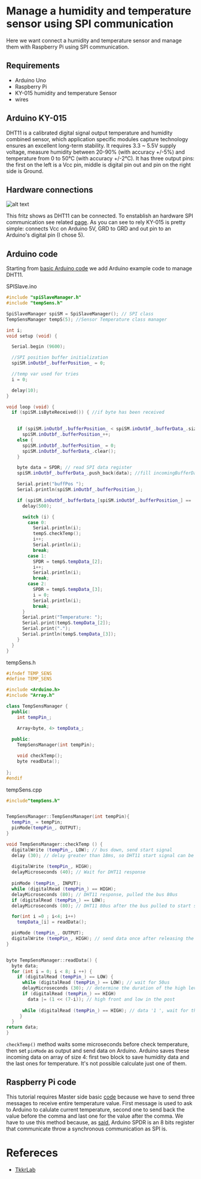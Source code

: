 # Manage a humidity and temperature sensor using SPI communication

Here we want connect a humidity and temperature sensor and manage them with Raspberry Pi using SPI communication.

## Requirements

- Arduino Uno
- Raspberry Pi
- KY-015 humidity and temperature Sensor
- wires

## Arduino KY-015

DHT11 is a calibrated digital signal output temperature and humidity combined sensor, which application specific modules capture technology ensures an excellent long-term stability. It requires 3.3 ~ 5.5V supply voltage, measure humidity between 20-90% (with accuracy +/-5%)  and temperature from 0 to 50°C (with accuracy +/-2°C). It has three output pins: the first on the left is a Vcc pin, middle is digital pin out and pin on the right side is Ground.

## Hardware connections

![alt text](./img/user-ArduinoSensTemp.png)

This fritz shows as DHT11 can be connected. To enstablish an hardware SPI communication see related [page](../install/hardwareConfiguration.md).
As you can see to rely KY-015 is pretty simple: connects Vcc on Arduino 5V, GRD to GRD and out pin to an Arduino's digital pin (I chose 5).

## Arduino code
Starting from [basic Arduino code](./spiSWbasicSlave) we add Arduino example code to manage DHT11.

SPISlave.ino

```c++
#include "spiSlaveManager.h"
#include "tempSens.h"

SpiSlaveManager spiSM = SpiSlaveManager(); // SPI class
TempSensManager tempS(5); //Sensor Temperature class manager

int i;
void setup (void) {

  Serial.begin (9600);

  //SPI position buffer initialization
  spiSM.inOutbf_.bufferPosition_ = 0;

  //temp var used for tries
  i = 0;

  delay(10);
}

void loop (void) {
  if (spiSM.isByteReceived()) { //if byte has been received

    
    if (spiSM.inOutbf_.bufferPosition_ < spiSM.inOutbf_.bufferData_.size())
      spiSM.inOutbf_.bufferPosition_++;
    else {
      spiSM.inOutbf_.bufferPosition_ = 0;
      spiSM.inOutbf_.bufferData_.clear();
    }

    byte data = SPDR; // read SPI data register
    spiSM.inOutbf_.bufferData_.push_back(data); //fill incomingBufferData

    Serial.print("buffPos ");
    Serial.println(spiSM.inOutbf_.bufferPosition_);

    if (spiSM.inOutbf_.bufferData_[spiSM.inOutbf_.bufferPosition_] == '8') {
      delay(500);

      switch (i) {
        case 0:
          Serial.println(i);
          tempS.checkTemp();
          i++;
          Serial.println(i);
          break;
        case 1:
          SPDR = tempS.tempData_[2];
          i++;
          Serial.println(i);
          break;
        case 2:
          SPDR = tempS.tempData_[3];
          i = 0;
          Serial.println(i);
          break;
      }
      Serial.print("Temperature: ");
      Serial.print(tempS.tempData_[2]);
      Serial.print(".");
      Serial.println(tempS.tempData_[3]);
    }
  }
}
```

tempSens.h

```c++
#ifndef TEMP_SENS
#define TEMP_SENS

#include <Arduino.h>
#include "Array.h"

class TempSensManager {
  public:
    int tempPin_;

    Array<byte, 4> tempData_;
    
  public:
    TempSensManager(int tempPin);

    void checkTemp();
    byte readData();
    
};
#endif
```

tempSens.cpp

```c++
#include"tempSens.h"


TempSensManager::TempSensManager(int tempPin){
  tempPin_ = tempPin;  
  pinMode(tempPin_, OUTPUT);
}

void TempSensManager::checkTemp () {
  digitalWrite (tempPin_, LOW); // bus down, send start signal
  delay (30); // delay greater than 18ms, so DHT11 start signal can be detected
 
  digitalWrite (tempPin_, HIGH);
  delayMicroseconds (40); // Wait for DHT11 response
 
  pinMode (tempPin_, INPUT);
  while (digitalRead (tempPin_) == HIGH);
  delayMicroseconds (80); // DHT11 response, pulled the bus 80us
  if (digitalRead (tempPin_) == LOW);
  delayMicroseconds (80); // DHT11 80us after the bus pulled to start sending data

  for(int i =0 ; i<4; i++)
    tempData_[i] = readData();

  pinMode (tempPin_, OUTPUT);
  digitalWrite (tempPin_, HIGH); // send data once after releasing the bus, wait for the host to open the next Start signal
}


byte TempSensManager::readData() {
  byte data;
  for (int i = 0; i < 8; i ++) {
    if (digitalRead (tempPin_) == LOW) {
      while (digitalRead (tempPin_) == LOW); // wait for 50us
      delayMicroseconds (30); // determine the duration of the high level to determine the data is '0 'or '1'
      if (digitalRead (tempPin_) == HIGH)
        data |= (1 << (7-i)); // high front and low in the post
       
      while (digitalRead (tempPin_) == HIGH); // data '1 ', wait for the next one receiver
     }
  }
return data;
}
```
`checkTemp()` method waits some microseconds before check temperature, then set `pinMode` as output and send data on Arduino. Arduino saves these incoming data on array of size 4: first two block to save humidity data and the last ones for temperature. It's not possible calculate just one of them.

## Raspberry Pi code

This tutorial requires Master side basic [code](./spiSWbasicMaster.md) because we have to send three messages to receive entire temperature value. First message  is used to ask to Arduino to calulate current temperature, second one to send back the value before the comma and last one for the value after the comma.
We have to use this method because, as [said](./spiMasterSlaveDataflow.md), Arduino SPDR is an 8 bits register that communicate throw a synchronous communication as SPI is.


# Refereces

- [TkkrLab](https://tkkrlab.nl/wiki/Arduino_KY-015_Temperature_and_humidity_sensor_module)
